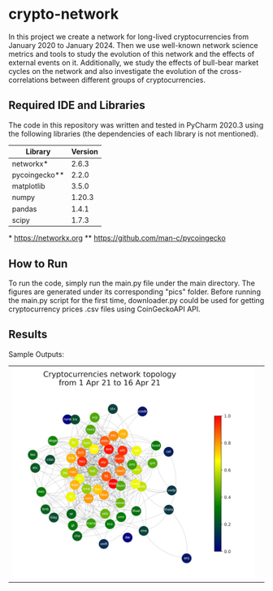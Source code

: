 # crypto-network
In this project we create a network for long-lived cryptocurrencies from January 2020 to January 2024. Then we use well-known network science metrics and tools to study the evolution of this network and the effects of external events on it. Additionally, we study the effects of bull-bear market cycles on the network and also investigate the evolution of the cross-correlations between different groups of cryptocurrencies.  

## Required IDE and Libraries
The code in this repository was written and tested in PyCharm 2020.3 using the following libraries (the dependencies of each library is not mentioned).

Library | Version
--------------|------------
networkx* | 2.6.3
pycoingecko** | 2.2.0
matplotlib | 3.5.0
numpy | 1.20.3
pandas | 1.4.1
scipy | 1.7.3

\* https://networkx.org
\** https://github.com/man-c/pycoingecko

## How to Run
To run the code, simply run the main.py file under the main directory. The figures are generated under its corresponding  "pics" folder. Before running the main.py script for the first time, downloader.py could be used for getting cryptocurrency prices .csv files using CoinGeckoAPI API.

## Results
Sample Outputs:

|||
--------------|------------
|![Cryptocurrencies network topology](https://github.com/ziarrdan/crypto-network/blob/main/pics/Cryptocurrencies%20network%20topology%20from%201%20Apr%2021%20to%2016%20Apr%2021.png?raw=true) |
